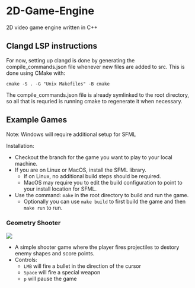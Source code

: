 # 2D-Game-Engine
2D video game engine written in C++

## Clangd LSP instructions
For now, setting up clangd is done by generating the compile_commands.json
file whenever new files are added to src. 
This is done using CMake with: 
```
cmake -S . -G "Unix Makefiles" -B cmake
```
The compile_commands.json file is already symlinked to the root directory,
so all that is requried is running cmake to regenerate it when necessary.

## Example Games
Note: Windows will require additional setup for SFML  

Installation:
  - Checkout the branch for the game you want to play to your local machine.
  - If you are on Linux or MacOS, install the SFML library.
    - If on Linux, no additional build steps should be required.
    - MacOS may require you to edit the build configuration to point to your install location for SFML.
  - Use the command: `make` in the root directory to build and run the game.
    - Optionally you can use `make build` to first build the game and then `make run` to run.
### Geometry Shooter
![](https://github.com/NathanielCoxson/2D-Game-Engine/blob/main/documentation_files/geometry_shooter_clip.gif)
  - A simple shooter game where the player fires projectiles to destory enemy shapes and score points.
  - Controls:
    - `LMB` will fire a bullet in the direction of the cursor
    - `Space` will fire a special weapon
    - `p` will pause the game
